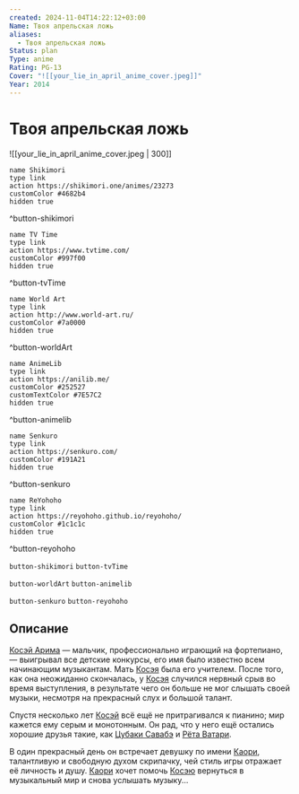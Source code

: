 ```yaml
---
created: 2024-11-04T14:22:12+03:00
Name: Твоя апрельская ложь
aliases:
  - Твоя апрельская ложь
Status: plan
Type: anime
Rating: PG-13
Cover: "![[your_lie_in_april_anime_cover.jpeg]]"
Year: 2014
---
```


# Твоя апрельская ложь

![[your_lie_in_april_anime_cover.jpeg | 300]]

```button
name Shikimori
type link
action https://shikimori.one/animes/23273
customColor #4682b4
hidden true
```
^button-shikimori

```button
name TV Time
type link
action https://www.tvtime.com/
customColor #997f00
hidden true
```
^button-tvTime

```button
name World Art
type link
action http://www.world-art.ru/
customColor #7a0000
hidden true
```
^button-worldArt

```button
name AnimeLib
type link
action https://anilib.me/
customColor #252527
customTextColor #7E57C2
hidden true
```
^button-animelib

```button
name Senkuro
type link
action https://senkuro.com/
customColor #191A21
hidden true
```
^button-senkuro

```button
name ReYohoho
type link
action https://reyohoho.github.io/reyohoho/
customColor #1c1c1c
hidden true
```
^button-reyohoho

`button-shikimori` `button-tvTime`

`button-worldArt` `button-animelib`

`button-senkuro` `button-reyohoho`

## Описание

[Косэй Арима](https://shikimori.one/characters/69407-kousei-arima) — мальчик, профессионально играющий на фортепиано, — выигрывал все детские конкурсы, его имя было известно всем начинающим музыкантам. Мать [Косэя](https://shikimori.one/characters/69407-kousei-arima) была его учителем. После того, как она неожиданно скончалась, у [Косэя](https://shikimori.one/characters/69407-kousei-arima) случился нервный срыв во время выступления, в результате чего он больше не мог слышать своей музыки, несмотря на прекрасный слух и большой талант.

Спустя несколько лет [Косэй](https://shikimori.one/characters/69407-kousei-arima) всё ещё не притрагивался к пианино; мир кажется ему серым и монотонным. Он рад, что у него ещё остались хорошие друзья такие, как [Цубаки Савабэ](https://shikimori.one/characters/69409-tsubaki-sawabe) и [Рёта Ватари](https://shikimori.one/characters/69405-ryouta-watari).

В один прекрасный день он встречает девушку по имени [Каори](https://shikimori.one/characters/69411-kaori-miyazono), талантливую и свободную духом скрипачку, чей стиль игры отражает её личность и душу. [Каори](https://shikimori.one/characters/69411-kaori-miyazono) хочет помочь [Косэю](https://shikimori.one/characters/69407-kousei-arima) вернуться в музыкальный мир и снова услышать музыку...
